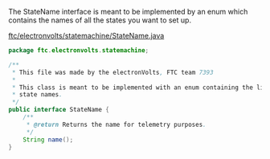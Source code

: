 The StateName interface is meant to be implemented by an enum which contains the names of all the states you want to set up.

[ftc/electronvolts/statemachine/StateName.java](https://github.com/FTC7393/state-machine-framework/blob/master/src/ftc/electronvolts/statemachine/StateName.java)
```java
package ftc.electronvolts.statemachine;

/**
 * This file was made by the electronVolts, FTC team 7393
 *
 * This class is meant to be implemented with an enum containing the list of
 * state names.
 */
public interface StateName {
    /**
     * @return Returns the name for telemetry purposes.
     */
    String name();
}
```